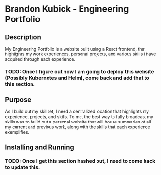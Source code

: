 # Brandon Kubick - Engineering Portfolio

## Description
My Engineering Portfolio is a website built using a React frontend, that
highlights my work experiences, personal projects, and various skills I have acquired through each experience.

### TODO: Once I figure out how I am going to deploy this website (Possibly Kubernetes and Helm), come back and add that to this section.

## Purpose
As I build out my skillset, I need a centralized location that highlights my experience, projects, and skills.
To me, the best way to fully broadcast my skills was to build out a personal website that will house summaries
of all my current and previous work, along with the skills that each experience exemplifies.

## Installing and Running
### TODO: Once I get this section hashed out, I need to come back to update this.
